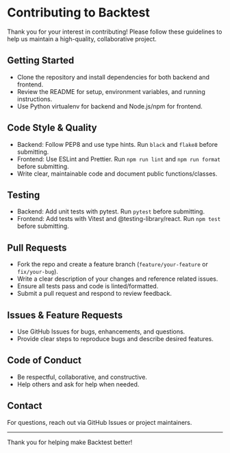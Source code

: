 # Contributing to Backtest

Thank you for your interest in contributing! Please follow these guidelines to help us maintain a high-quality, collaborative project.

## Getting Started
- Clone the repository and install dependencies for both backend and frontend.
- Review the README for setup, environment variables, and running instructions.
- Use Python virtualenv for backend and Node.js/npm for frontend.

## Code Style & Quality
- Backend: Follow PEP8 and use type hints. Run `black` and `flake8` before submitting.
- Frontend: Use ESLint and Prettier. Run `npm run lint` and `npm run format` before submitting.
- Write clear, maintainable code and document public functions/classes.

## Testing
- Backend: Add unit tests with pytest. Run `pytest` before submitting.
- Frontend: Add tests with Vitest and @testing-library/react. Run `npm test` before submitting.

## Pull Requests
- Fork the repo and create a feature branch (`feature/your-feature` or `fix/your-bug`).
- Write a clear description of your changes and reference related issues.
- Ensure all tests pass and code is linted/formatted.
- Submit a pull request and respond to review feedback.

## Issues & Feature Requests
- Use GitHub Issues for bugs, enhancements, and questions.
- Provide clear steps to reproduce bugs and describe desired features.

## Code of Conduct
- Be respectful, collaborative, and constructive.
- Help others and ask for help when needed.

## Contact
For questions, reach out via GitHub Issues or project maintainers.

---
Thank you for helping make Backtest better!
